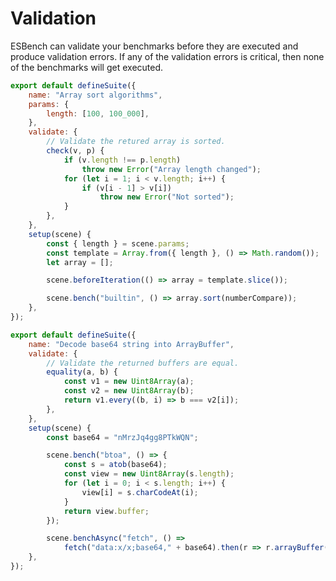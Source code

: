 # Validation

ESBench can validate your benchmarks before they are executed and produce validation errors. If any of the validation errors is critical, then none of the benchmarks will get executed.



```javascript
export default defineSuite({
	name: "Array sort algorithms",
	params: {
		length: [100, 100_000],
	},
	validate: {
		// Validate the retured array is sorted.
		check(v, p) {
			if (v.length !== p.length)
				throw new Error("Array length changed");
			for (let i = 1; i < v.length; i++) {
				if (v[i - 1] > v[i])
					throw new Error("Not sorted");
			}
		},
	},
	setup(scene) {
		const { length } = scene.params;
		const template = Array.from({ length }, () => Math.random());
		let array = [];

		scene.beforeIteration(() => array = template.slice());

		scene.bench("builtin", () => array.sort(numberCompare));
	},
});
```

```javascript
export default defineSuite({
	name: "Decode base64 string into ArrayBuffer",
	validate: {
		// Validate the returned buffers are equal.
		equality(a, b) {
			const v1 = new Uint8Array(a);
			const v2 = new Uint8Array(b);
			return v1.every((b, i) => b === v2[i]);
		},
	},
	setup(scene) {
		const base64 = "nMrzJq4gg8PTkWQN";

		scene.bench("btoa", () => {
			const s = atob(base64);
			const view = new Uint8Array(s.length);
			for (let i = 0; i < s.length; i++) {
				view[i] = s.charCodeAt(i);
			}
			return view.buffer;
		});

		scene.benchAsync("fetch", () =>
			fetch("data:x/x;base64," + base64).then(r => r.arrayBuffer()));
	},
});
```
